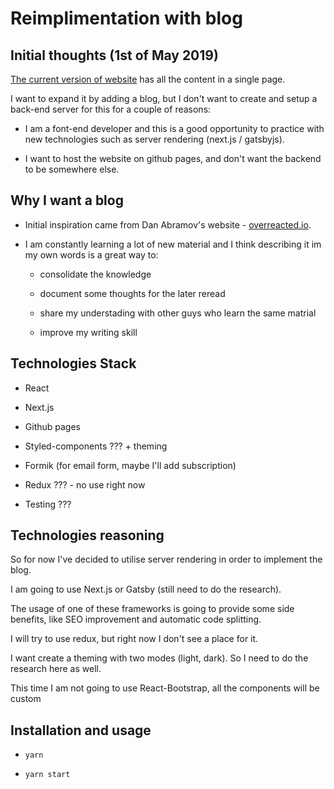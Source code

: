 # Reimplimentation with blog

## Initial thoughts (1st of May 2019)

[The current version of website](https://github.com/dmitriyaa/dmitriyaa.github.io/tree/development) has all the content in a single page.

I want to expand it by adding a blog, but I don't want to create and setup a back-end server for this for a couple of reasons:

- I am a font-end developer and this is a good opportunity to practice with new technologies such as server rendering (next.js / gatsbyjs).

- I want to host the website on github pages, and don't want the backend to be somewhere else.

## Why I want a blog

- Initial inspiration came from Dan Abramov's website - [overreacted.io](https://overreacted.io/).

- I am constantly learning a lot of new material and I think describing it im my own words is a great way to:

  - consolidate the knowledge

  - document some thoughts for the later reread

  - share my understading with other guys who learn the same matrial

  - improve my writing skill

## Technologies Stack

- React

- Next.js

- Github pages

- Styled-components ??? + theming

- Formik (for email form, maybe I'll add subscription)

- Redux ??? - no use right now

- Testing ???

## Technologies reasoning

So for now I've decided to utilise server rendering in order to implement the blog.

I am going to use Next.js or Gatsby (still need to do the research).

The usage of one of these frameworks is going to provide some side benefits, like SEO improvement and automatic code splitting.

I will try to use redux, but right now I don't see a place for it.

I want create a theming with two modes (light, dark). So I need to do the research here as well.

This time I am not going to use React-Bootstrap, all the components will be custom

## Installation and usage

- `yarn`

- `yarn start`

